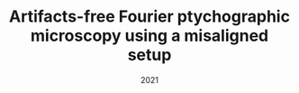 ---
title: "Artifacts-free Fourier ptychographic microscopy using a misaligned setup"
collection: publications
permalink: /publication/2021_Bianco_Optical_Methods_for_Inspection_Characterization_and_Imaging_of_Biomaterials_V
date: 2021
venue: 'Optical Methods for Inspection, Characterization, and Imaging of Biomaterials V'
DOI: '10.1117/12.2592550'
---